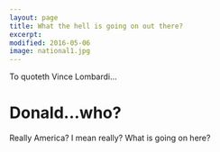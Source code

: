```yaml
---
layout: page
title: What the hell is going on out there?
excerpt:
modified: 2016-05-06
image: national1.jpg
---
```


To quoteth Vince Lombardi...

# Donald...who?

Really America? I mean really? What is going on here?


